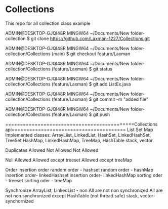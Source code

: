 # Collections
This repo for all collection class example


ADMIN@DESKTOP-GJQI48R MINGW64 ~/Documents/New folder-collection
$ git clone https://github.com/Laxman-1227/Collections.git

ADMIN@DESKTOP-GJQI48R MINGW64 ~/Documents/New folder-collection/Collections (main)
$ git checkout feature/Laxman

ADMIN@DESKTOP-GJQI48R MINGW64 ~/Documents/New folder-collection/Collections (feature/Laxman)
$ git status

ADMIN@DESKTOP-GJQI48R MINGW64 ~/Documents/New folder-collection/Collections (feature/Laxman)
$ git add ListEx.java


ADMIN@DESKTOP-GJQI48R MINGW64 ~/Documents/New folder-collection/Collections (feature/Laxman)
$ git commit -m "added file"

ADMIN@DESKTOP-GJQI48R MINGW64 ~/Documents/New folder-collection/Collections (feature/Laxman)
$ git push
   
============================================Collections api=======================================
  							List									Set											Map
  Implemented classes: ArrayLiist, LinkedList,					HashSet, LinkedHashSet, TreeSet				HashMap, LinkedHashMap, TreeMap, HashTable
  						stack, vector
  						
  Duplicates			Allowed									Not Allowed									Not Allowed
  
  Null					Allowed									Allowed except treeset						Allowed except treeMap
  
  Order					insertion order							random order - hashset						random order - hashMap
  																insertion order- linkedHashset				insertion order- linkedHashMap
  																sorting oder - treeset						sorting oder - treeMap
  																
 Synchronize			ArrayList, LinkedList - non 			All are not non synchronized				All are not non synchronized except HashTable
 							(not thread safe)
 						stack, vector-synchornized
 						
  						
   
   


